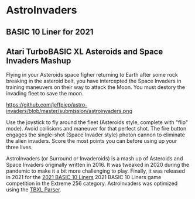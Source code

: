 # AstroInvaders
## BASIC 10 Liner for 2021
## Atari TurboBASIC XL Asteroids and Space Invaders Mashup

Flying in your Asteroids space figher returning to Earth after some rock breaking in the asteroid belt, you have intercepted the Space Invaders in training maneuvers on their way to attack the Moon. You must destory the invading fleet to save the moon. 

https://github.com/jeffpiep/astro-invaders/blob/master/submission/astroinvaders.png

Use the joystick to fly around the fleet (Asteroids style, complete with "flip" mode). Avoid collisions and maneuver for that perfect shot. The fire button engages the single-shot (Space Invader style) photon cannon to eliminate the alien invaders. Score the most points you can before using up your three lives.

AstroInvaders (or Surround or Invaderoids) is a mash up of Asteroids and Space Invaders originally written in 2016. It was tweaked in 2020 during the pandemic to make it a bit more challenging to play. Finally, it was released in 2021 for the [2021 BASIC 10 Liners](https://gkanold.wixsite.com/homeputerium/rules2021) 2021 BASIC 10 Liners game competition in the Extreme 256 category. AstroInvaders was optimized using the [TBXL Parser](https://github.com/dmsc/tbxl-parser). 




